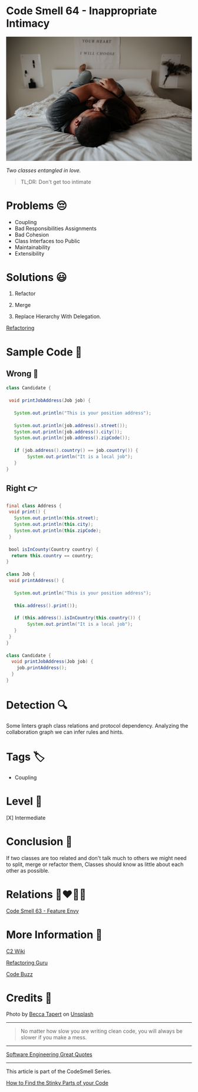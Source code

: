 # Code Smell 64 - Inappropriate Intimacy

![Code Smell 64 - Inappropriate Intimacy](Code%20Smell%2064%20-%20Inappropriate%20Intimacy.jpg)

*Two classes entangled in love.*

> TL;DR: Don't get too intimate

# Problems 😔 

- Coupling
- Bad Responsibilities Assignments
- Bad Cohesion
- Class Interfaces too Public
- Maintainability
- Extensibility

# Solutions 😃

1. Refactor

2. Merge

3. Replace Hierarchy With Delegation.

[Refactoring](https://refactoring.com/catalog/replaceSuperclassWithDelegate.html)

# Sample Code 📖

## Wrong 🚫

<!-- [Gist Url](https://gist.github.com/mcsee/5f9206a8a131b4dcaaa2fd64562c9eca) -->

```java
class Candidate {

 void printJobAddress(Job job) {

   System.out.println("This is your position address");

   System.out.println(job.address().street());
   System.out.println(job.address().city());
   System.out.println(job.address().zipCode());
   
   if (job.address().country() == job.country()) {
        System.out.println("It is a local job");
   } 
}
```

## Right 👉

<!-- [Gist Url](https://gist.github.com/mcsee/f94d51d327592ca511b625bac37cb441) -->

```java
final class Address {
 void print() {
   System.out.println(this.street);
   System.out.println(this.city);
   System.out.println(this.zipCode);   
 } 
 
 bool isInCounty(Country country) {
  return this.country == country;
}

class Job {
 void printAddress() {

   System.out.println("This is your position address");

   this.address().print());
   
   if (this.address().isInCountry(this.country()) {
        System.out.println("It is a local job");
   } 
 } 
}

class Candidate {
  void printJobAddress(Job job) {
    job.printAddress();
  }
}
```

# Detection 🔍

Some linters graph class relations and protocol dependency. Analyzing the collaboration graph we can infer rules and hints.

# Tags 🏷️

- Coupling

# Level 🔋

[X] Intermediate

# Conclusion 🏁

If two classes are too related and don't talk much to others we might need to split, merge or refactor them,
Classes should know as little about each other as possible. 

# Relations 👩‍❤️‍💋‍👨

[Code Smell 63 - Feature Envy](https://github.com/mcsee/Software-Design-Articles/tree/main/Articles/Code%20Smells/Code%20Smell%2063%20-%20Feature%20Envy/readme.md)

# More Information 📕

[C2 Wiki](https://wiki.c2.com/?InappropriateIntimacy)

[Refactoring Guru](https://refactoring.guru/es/smells/inappropriate-intimacy)

[Code Buzz](https://www.thecodebuzz.com/awesome-code-inappropriate-intimacy-code-smell-resolution/)
 
# Credits 🙏

Photo by [Becca Tapert](https://unsplash.com/@beccatapert) on [Unsplash](https://unsplash.com/s/photos/intimate)
  

* * *

> No matter how slow you are writing clean code, you will always be slower if you make a mess.
 
* * *
 
[Software Engineering Great Quotes](https://github.com/mcsee/Software-Design-Articles/tree/main/Articles/Quotes/Software%20Engineering%20Great%20Quotes/readme.md)

* * *

This article is part of the CodeSmell Series.

[How to Find the Stinky Parts of your Code](https://github.com/mcsee/Software-Design-Articles/tree/main/Articles/Code%20Smells/How%20to%20Find%20the%20Stinky%20parts%20of%20your%20Code/readme.md)